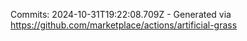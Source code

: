 Commits: 2024-10-31T19:22:08.709Z - Generated via https://github.com/marketplace/actions/artificial-grass
<br>
